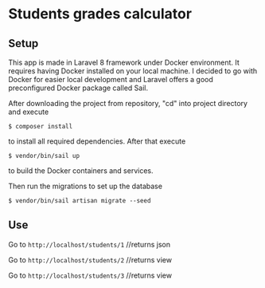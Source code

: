 # Students grades calculator

## Setup

This app is made in Laravel 8 framework under Docker environment.
It requires having Docker installed on your local machine.
I decided to go with Docker for easier local development and Laravel offers a good preconfigured Docker package called Sail.

After downloading the project from repository, "cd" into project directory and execute 
```
$ composer install
```
to install all required dependencies.
After that execute 
```
$ vendor/bin/sail up
```
to build the Docker containers and services.

Then run the migrations to set up the database
```
$ vendor/bin/sail artisan migrate --seed
```


## Use
Go to ```http://localhost/students/1``` //returns json

Go to ```http://localhost/students/2``` //returns view

Go to ```http://localhost/students/3``` //returns view

